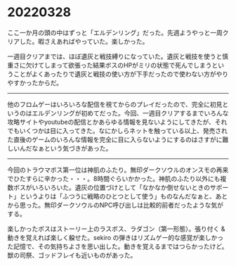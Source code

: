 # 20220328

ここ一か月の頭の中はずっと「エルデンリング」だった。先週ようやっと一周クリアした。暇さえあればやっていた。楽しかった。

一週目クリアまでは、ほぼ遺灰と戦技縛りになっていた。遺灰と戦技を使うと慎重さに欠けてしまって欲張った結果ボスのHPがミリの状態で死んでしまうということがよくあったりで遺灰と戦技の使い方が下手だったので使わない方がやりやすかったからだ。

* * *

他のフロムゲーはいろいろな配信を視てからのプレイだったので、完全に初見というのはエルデンリングが初めてだった。今回、一週目クリアするまでいろんな攻略サイトやyoutubeの配信とかあらゆる情報を見ないようにしてきたが、それでもいくつかは目に入ってきた。なにかしらネットを触っている以上、発売された直後のゲームのいろんな情報を完全に目に入らないようにするのはさすがに難しいんだなぁという気づきがあった。

* * *

今回のトラウマボス第一位は神肌のふたり。無印ダークソウルのオンスモの再来でひたすらに辛かった・・・。8時間ぐらいかかった。神肌のふたり以外にも複数ボスがいろいろいた。遺灰の位置づけとして「なかなか倒せないときのサポート」というよりは「ふつうに戦略のひとつとして使う」ものなんだなぁと、あとから思った。無印ダークソウルのNPC呼び出しは比較的前者だったような気がする。

楽しかったボスはストーリー上のラスボス、ラダゴン（第一形態）。張り付く & 動きを覚えれば楽しく躱せた。sekiro の弾きはリズムゲー的な感覚が楽しかった記憶で、その気持ちよさを思い出した。動きを覚えるまではつらかったけど。獣の司祭、ゴッドフレイも近いものがあった。